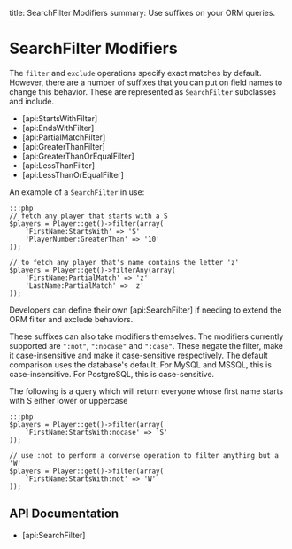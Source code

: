 title: SearchFilter Modifiers
summary: Use suffixes on your ORM queries.

# SearchFilter Modifiers

The `filter` and `exclude` operations specify exact matches by default. However, there are a number of suffixes that
you can put on field names to change this behavior. These are represented as `SearchFilter` subclasses and include.

 * [api:StartsWithFilter]
 * [api:EndsWithFilter] 
 * [api:PartialMatchFilter]
 * [api:GreaterThanFilter]
 * [api:GreaterThanOrEqualFilter]
 * [api:LessThanFilter]
 * [api:LessThanOrEqualFilter]

An example of a `SearchFilter` in use:
	
	:::php
	// fetch any player that starts with a S
	$players = Player::get()->filter(array(
		'FirstName:StartsWith' => 'S'
		'PlayerNumber:GreaterThan' => '10'
	));

	// to fetch any player that's name contains the letter 'z'
	$players = Player::get()->filterAny(array(
		'FirstName:PartialMatch' => 'z'
		'LastName:PartialMatch' => 'z'
	));

Developers can define their own [api:SearchFilter] if needing to extend the ORM filter and exclude behaviors.

These suffixes can also take modifiers themselves. The modifiers currently supported are `":not"`, `":nocase"` and 
`":case"`. These negate the filter, make it case-insensitive and make it case-sensitive respectively. The default
comparison uses the database's default. For MySQL and MSSQL, this is case-insensitive. For PostgreSQL, this is 
case-sensitive.

The following is a query which will return everyone whose first name starts with S either lower or uppercase

	:::php
	$players = Player::get()->filter(array(
		'FirstName:StartsWith:nocase' => 'S'
	));

	// use :not to perform a converse operation to filter anything but a 'W'
	$players = Player::get()->filter(array(
		'FirstName:StartsWith:not' => 'W'
	));

## API Documentation

* [api:SearchFilter]